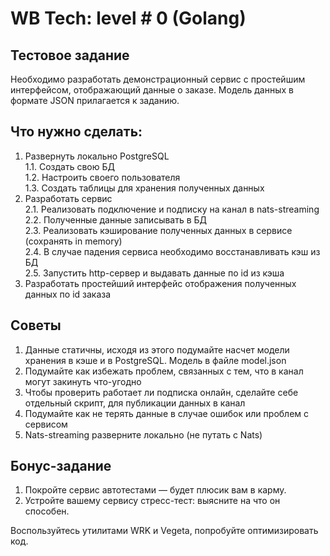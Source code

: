 # WB Tech: level # 0 (Golang)		 	 	
## Тестовое задание
Необходимо разработать демонстрационный сервис с простейшим интерфейсом, отображающий данные о заказе. Модель данных в формате JSON прилагается к заданию.

## Что нужно сделать:
1. Развернуть локально PostgreSQL \
   1.1. Создать свою БД \
   1.2. Настроить своего пользователя \
   1.3. Создать таблицы для хранения полученных данных
2. Разработать сервис \
   2.1. Реализовать подключение и подписку на канал в nats-streaming \
   2.2. Полученные данные записывать в БД \
   2.3. Реализовать кэширование полученных данных в сервисе (сохранять in memory) \
   2.4. В случае падения сервиса необходимо восстанавливать кэш из БД \
   2.5. Запустить http-сервер и выдавать данные по id из кэша
3. Разработать простейший интерфейс отображения полученных данных по id заказа
## Советы				
1. Данные статичны, исходя из этого подумайте насчет модели хранения в кэше и в PostgreSQL. Модель в файле model.json
2. Подумайте как избежать проблем, связанных с тем, что в канал могут закинуть что-угодно
3. Чтобы проверить работает ли подписка онлайн, сделайте себе отдельный скрипт, для публикации данных в канал
4. Подумайте как не терять данные в случае ошибок или проблем с сервисом
5. Nats-streaming разверните локально (не путать с Nats)

## Бонус-задание						
1. Покройте сервис автотестами — будет плюсик вам в карму.
2. Устройте вашему сервису стресс-тест: выясните на что он способен.

Воспользуйтесь утилитами WRK и Vegeta, попробуйте оптимизировать код.
